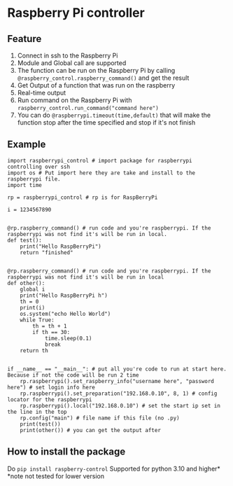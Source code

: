 # **Raspberry Pi controller**
## Feature

 1. Connect in ssh to the Raspberry Pi
 2.  Module and Global call are supported
 3. The function can be run on the Raspberry Pi  by calling `@raspberry_control.raspberry_command()` and get the result
 4. Get Output of a function that was run on the raspberry
 5. Real-time output
 6. Run command on the Raspberry Pi with `raspberry_control.run_command("command here")`
 7. You can do `@raspberrypi.timeout(time,default)` that will make the function stop after the time specified and stop if it's not finish
## Example

    import raspberrypi_control # import package for raspberrypi controlling over ssh  
    import os # Put import here they are take and install to the raspberrypi file.  
    import time  
      
    rp = raspberrypi_control # rp is for RaspBerryPi  
      
    i = 1234567890  
      
      
    @rp.raspberry_command() # run code and you're raspberrypi. If the raspberrypi was not find it's will be run in local.  
    def test():  
        print("Hello RaspBerryPi")  
        return "finished"  
      
      
    @rp.raspberry_command() # run code and you're raspberrypi. If the raspberrypi was not find it's will be run in local  
    def other():  
        global i  
        print("Hello RaspBerryPi h")  
        th = 0  
        print(i)  
        os.system("echo Hello World")  
        while True:  
            th = th + 1  
            if th == 30:  
                time.sleep(0.1)  
                break  
        return th  
      
      
    if __name__ == "__main__": # put all you're code to run at start here. Because if not the code will be run 2 time  
        rp.raspberrypi().set_raspberry_info("username here", "password here") # set login info here
        rp.raspberrypi().set_preparation("192.168.0.10", 8, 1) # config locator for the raspberrypi  
        rp.raspberrypi().local("192.168.0.10") # set the start ip set in the line in the top  
        rp.config("main") # file name if this file (no .py)  
        print(test())  
        print(other()) # you can get the output after

## How to install the package
Do `pip install raspberry-control`
Supported for python 3.10 and higher*
*note not tested for lower version
